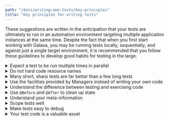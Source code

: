 ```yaml
---
path: "/docs/writing-own-tests/key-principles"
title: "Key principles for writing tests"
---
```


These suggestions are written in the anticipation that your tests are ultimately to run in an automation environment targeting multiple application instances at the same time. Despite the fact that when you first start working with Galasa, you may be running tests locally, sequentially, and against just a single target environment, it is recommended that you follow these guidelines to develop good habits for testing in the large.

<details><summary>Expect a test to be run multiple times in parallel</summary>

- In a CI/CD pipeline, it is very likely that an automated test will be running against different target environments at the same time.
- When using remote resources, ensure their use will not clash with another test instance.
- Use the Galasa framework to understand which test instance you are testing against.
- Do not hard code any locations, ports or names in your tests - these might change.
- Do not assume a specific number of test environments - this might scale dynamically.
  </details>

<details><summary>Do not hard code resource names</summary>

- If you have not developed an application Manager to describe your target environment, then use test properties to pass resource names to the test.
- If you hard code resource names, application ids, target hostnames and so on, it means that the test is not portable. You will be unable to run the same test against a development target environment one day and a QA environment the next.
- By not hard coding resource names, you reduce the technical debt being built up within your test code.
  </details>

<details><summary>Many short, sharp tests are far better than a few long tests</summary>

- Lots of short, sharp tests means you can run more tests in parallel. Galasa's ecosystem has been designed for scale, and can cope with thousands of tests running in parallel.
- In a CI/CD pipeline, the more parallelism you can introduce, the more testing can happen in the shortest time, meaning your developers can receive feedback faster.
- A single test class that takes an hour to run six test methods can be run in ten minutes if those six methods could be split apart and run in parallel.
  </details>

<details><summary>Use the facilities provided by Managers instead of writing your own code</summary>

- If there is a Manager that does what you need, then use it instead of writing your own code in the test. Managers' code uses best practice and has been battle-proven. If a better solution for a Manager arrives, your tests will automatically benefit.
- As you write your own tests, you will discover common code between them that could be abstracted into an Application Manager, so expect some churn and volatility as your test's functionality settles down.
- Using Managers helps to reduce the technical debt building up in your test code.
  </details>

<details><summary>Understand the difference between testing and exercising code</summary>

- When you test a specific function, you will generally examine all parts of it - that is, all aspects of the UI and API, and confirm that any logging or audit messages are printed correctly. However, once satisfied that it is working, you might want to exercise that function while testing another function. When simply exercising a function, you can choose to not examine all parts of it as if you were testing it, and just accept that it works or not. This speeds up your tests.
  </details

<details><summary>Use <code>@Before</code> and <code>@After</code> to clean up state</summary>

- A method annotated with `@Before` runs before each test method. This can be very useful for resetting resources such as HTTP clients or screens before each test invocation. Similarly, a method annotated with `@After` only runs after each test method, and again can be used for resetting resources after a test method completes.
  </details>

<details><summary>Understand your meta-information</summary>

- Meta-information held within annotations in your test class can be built into a test catalog and used when selecting tests to run or reporting on tests that have run.
- How will you divide up your tests? Will this be based on functional area, type of test performed and so on? Codify this into each test through annotations as soon as you can to inject structure into your tests.
  </details>

<details><summary>Scope tests well</summary>

- Although you might be creating integration tests with Galasa that require interactions with many components, it is important that each test is scoped to test just a single application function.
- Test classes that test multiple functions don't scale well, and are more difficult to maintain and debug as they will contain a lot of information.
  </details>

<details><summary>Make tests easy to debug</summary>

- Use the logger via the `@Logger` annotation to pepper the run log with test state, possibly logging variables pertinent to the running test. This will help align the run log and the test class when analysing a problem. There is an example of this annotation in the SimBank <a href="/docs/running-simbank-tests/provisioned-account-credit-tests" target="_blank">`ProvisionedAccountCreditTest`</a> example.
- When your test encounters an error, use the logger to be explicit about the type of error encountered. Messages such as `Did not see the expected result` are far less useful than `Expected to see message-A but actually saw message-B`.
- Use the Stored Artifact facility to save test material that will help you to diagnose test failures when tests are running in an unsupervised manner. It is annoying when the rerun of a test works flawlessly, but you know perfectly well that there is still a bug in there somewhere.
- The Stored Artifact facility can flag particularly interesting information. Use it in failure scenarios to raise engineers' attention to the key failure-causing output. There is an example of this annotation in the SimBank <a href="/docs/running-simbank-tests/provisioned-account-credit-tests" target="_blank">`ProvisionedAccountCreditTest`</a> example.
  </details>

<details><summary>Your test code is a valuable asset</summary>

- Your automation test code is just as important to your business as your application code, as it is a key indicator of application quality.
- If your test code is poor, the whole view of the quality of your application is jeopardised.
- All test code should be source control managed.
- Consider using a static code analyser or performing buddy checks to ensure your test code is of a high quality.
  </details>

